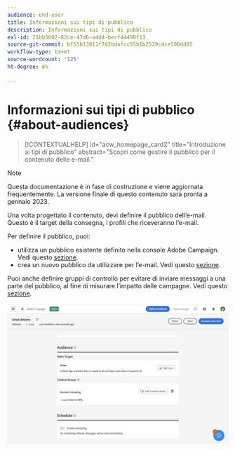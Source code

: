 ```yaml
---
audience: end-user
title: Informazioni sui tipi di pubblico
description: Informazioni sui tipi di pubblico
exl-id: 21bb5082-82ce-47d6-a4d4-becf44490f13
source-git-commit: bf55b13011f7d2bdafcc55b1b2539c4ce590dd85
workflow-type: tm+mt
source-wordcount: '125'
ht-degree: 8%

---
```


# Informazioni sui tipi di pubblico {#about-audiences}

>[!CONTEXTUALHELP]
>id="acw_homepage_card2"
>title="Introduzione ai tipi di pubblico"
>abstract="Scopri come gestire il pubblico per il contenuto delle e-mail."

>[!NOTE]
>
>Questa documentazione è in fase di costruzione e viene aggiornata frequentemente. La versione finale di questo contenuto sarà pronta a gennaio 2023.

<!--
Audience only created for the delivery, not available later-->


<!--
Three ways:
* existing audience

Campaign or AEP Audiences

* create new on the fly

query like AEP segment builder (same component with campaign data)

* import from file

show use case with a new audience creation (or import from file?)

control groups like acc: exract, random, based on attribute
-->

Una volta progettato il contenuto, devi definire il pubblico dell’e-mail. Questo è il target della consegna, i profili che riceveranno l’e-mail.

Per definire il pubblico, puoi:

* utilizza un pubblico esistente definito nella console Adobe Campaign. Vedi questo [sezione](add-audience.md).
* crea un nuovo pubblico da utilizzare per l’e-mail. Vedi questo [sezione](segment-builder.md).

Puoi anche definire gruppi di controllo per evitare di inviare messaggi a una parte del pubblico, al fine di misurare l’impatto delle campagne. Vedi questo [sezione](control-group.md).

![](assets/about-audience.png)
